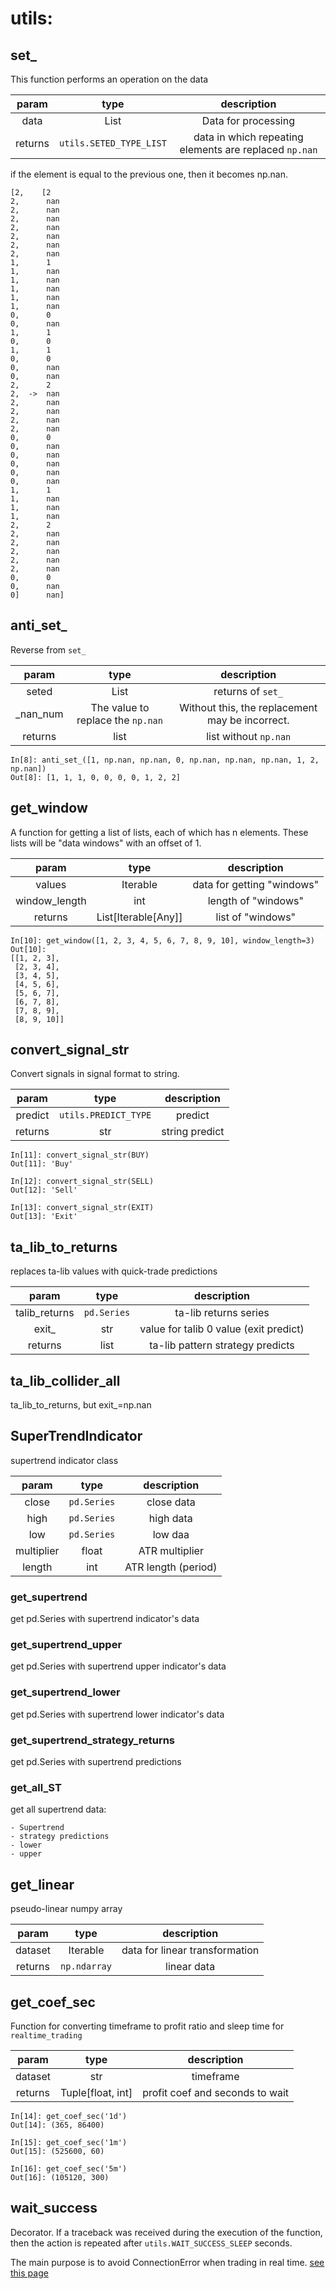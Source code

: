 # utils:

## set_

This function performs an operation on the data

| param  | type | description |
| :---: | :---: | :---: |
| data    | List | Data for processing |
| returns   | `utils.SETED_TYPE_LIST` | data in which repeating elements are replaced `np.nan` |

if the element is equal to the previous one, then it becomes np.nan.

```
[2,    [2
2,      nan
2,      nan
2,      nan
2,      nan
2,      nan
2,      nan
2,      nan
1,      1
1,      nan
1,      nan
1,      nan
1,      nan
1,      nan
0,      0
0,      nan
1,      1
0,      0
1,      1
0,      0
0,      nan
0,      nan
2,      2
2,  ->  nan
2,      nan
2,      nan
2,      nan
2,      nan
0,      0
0,      nan
0,      nan
0,      nan
0,      nan
0,      nan
1,      1
1,      nan
1,      nan
1,      nan
2,      2
2,      nan
2,      nan
2,      nan
2,      nan
2,      nan
0,      0
0,      nan
0]      nan]
```

## anti_set_

Reverse from `set_`

| param  | type | description |
| :---: | :---: | :---: |
| seted | List | returns of `set_` |
| _nan_num | The value to replace the `np.nan`| Without this, the replacement may be incorrect. |
| returns   | list | list without `np.nan` |

```commandline
In[8]: anti_set_([1, np.nan, np.nan, 0, np.nan, np.nan, np.nan, 1, 2, np.nan])
Out[8]: [1, 1, 1, 0, 0, 0, 0, 1, 2, 2]
```

## get_window

A function for getting a list of lists, each of which has n elements. These lists will be "data windows" with an offset
of 1.

| param  | type | description |
| :---: | :---: | :---: |
| values | Iterable | data for getting "windows" |
| window_length | int | length of "windows" |
| returns | List\[Iterable\[Any]] | list of "windows" |

```commandline
In[10]: get_window([1, 2, 3, 4, 5, 6, 7, 8, 9, 10], window_length=3)
Out[10]: 
[[1, 2, 3],
 [2, 3, 4],
 [3, 4, 5],
 [4, 5, 6],
 [5, 6, 7],
 [6, 7, 8],
 [7, 8, 9],
 [8, 9, 10]]
```

## convert_signal_str

Convert signals in signal format to string.

| param  | type | description |
| :---: | :---: | :---: |
| predict | `utils.PREDICT_TYPE` | predict |
| returns | str | string predict |

```commandline
In[11]: convert_signal_str(BUY)
Out[11]: 'Buy'

In[12]: convert_signal_str(SELL)
Out[12]: 'Sell'

In[13]: convert_signal_str(EXIT)
Out[13]: 'Exit'
```

## ta_lib_to_returns

replaces ta-lib values with quick-trade predictions

| param  | type | description |
| :---: | :---: | :---: |
| talib_returns | `pd.Series` | ta-lib returns series |
| exit_ | str | value for talib 0 value (exit predict) |
| returns | list | ta-lib pattern strategy predicts |

## ta_lib_collider_all

ta_lib_to_returns, but exit_=np.nan

## SuperTrendIndicator

supertrend indicator class

| param  | type | description |
| :---: | :---: | :---: |
| close | `pd.Series` | close data|
| high | `pd.Series` | high data|
| low |`pd.Series`| low daa|
| multiplier |float| ATR multiplier |
| length |int| ATR length (period) |

### get_supertrend

get pd.Series with supertrend indicator's data

### get_supertrend_upper

get pd.Series with supertrend upper indicator's data

### get_supertrend_lower

get pd.Series with supertrend lower indicator's data

### get_supertrend_strategy_returns

get pd.Series with supertrend predictions

### get_all_ST

get all supertrend data:

    - Supertrend
    - strategy predictions
    - lower
    - upper

## get_linear

pseudo-linear numpy array

| param  | type | description |
| :---: | :---: | :---: |
| dataset | Iterable | data for linear transformation |
| returns | `np.ndarray` | linear data |

## get_coef_sec

Function for converting timeframe to profit ratio and sleep time for `realtime_trading`

| param  | type | description |
| :---: | :---: | :---: |
| dataset | str | timeframe |
| returns | Tuple\[float, int] | profit coef and seconds to wait |

```commandline
In[14]: get_coef_sec('1d')
Out[14]: (365, 86400)

In[15]: get_coef_sec('1m')
Out[15]: (525600, 60)

In[16]: get_coef_sec('5m')
Out[16]: (105120, 300)
```

## wait_success
Decorator. If a traceback was received during the execution of the function, then the action is repeated after `utils.WAIT_SUCCESS_SLEEP` seconds.

The main purpose is to avoid ConnectionError when trading in real time.
[see this page](https://stackoverflow.com/questions/27333671/how-to-solve-the-10054-error)
